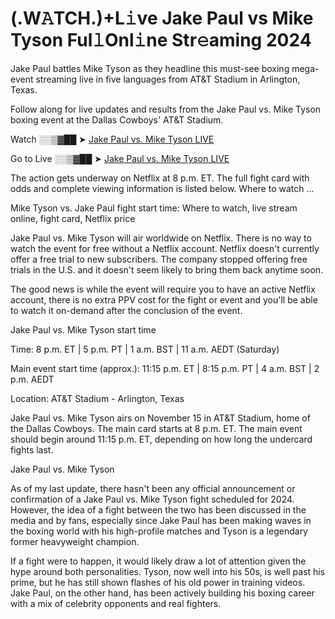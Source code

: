 # (.W𝙰TCH.)+L𝚒ve Jake Paul vs Mike Tyson Ful𝚕Onl𝚒ne Str𝚎aming 2024

Jake Paul battles Mike Tyson as they headline this must-see boxing mega-event streaming live in five languages from AT&T Stadium in Arlington, Texas.

Follow along for live updates and results from the Jake Paul vs. Mike Tyson boxing event at the Dallas Cowboys' AT&T Stadium.

Watch ░░▒▓██ ➤ [Jake Paul vs. Mike Tyson LIVE](https://tinyurl.com/Jake-P-v-M-Tyson)

Go to Live ░░▒▓██ ➤ [Jake Paul vs. Mike Tyson LIVE](https://tinyurl.com/Jake-P-v-M-Tyson)

The action gets underway on Netflix at 8 p.m. ET. The full fight card with odds and complete viewing information is listed below. Where to watch ...

Mike Tyson vs. Jake Paul fight start time: Where to watch, live stream online, fight card, Netflix price

Jake Paul vs. Mike Tyson will air worldwide on Netflix. There is no way to watch the event for free without a Netflix account. Netflix doesn't currently offer a free trial to new subscribers. The company stopped offering free trials in the U.S. and it doesn't seem likely to bring them back anytime soon.

The good news is while the event will require you to have an active Netflix account, there is no extra PPV cost for the fight or event and you'll be able to watch it on-demand after the conclusion of the event.

Jake Paul vs. Mike Tyson start time

Time: 8 p.m. ET | 5 p.m. PT | 1 a.m. BST | 11 a.m. AEDT (Saturday)

Main event start time (approx.): 11:15 p.m. ET | 8:15 p.m. PT | 4 a.m. BST | 2 p.m. AEDT

Location: AT&T Stadium - Arlington, Texas

Jake Paul vs. Mike Tyson airs on November 15 in AT&T Stadium, home of the Dallas Cowboys. The main card starts at 8 p.m. ET. The main event should begin around 11:15 p.m. ET, depending on how long the undercard fights last.

Jake Paul vs. Mike Tyson

As of my last update, there hasn't been any official announcement or confirmation of a Jake Paul vs. Mike Tyson fight scheduled for 2024. However, the idea of a fight between the two has been discussed in the media and by fans, especially since Jake Paul has been making waves in the boxing world with his high-profile matches and Tyson is a legendary former heavyweight champion.

If a fight were to happen, it would likely draw a lot of attention given the hype around both personalities. Tyson, now well into his 50s, is well past his prime, but he has still shown flashes of his old power in training videos. Jake Paul, on the other hand, has been actively building his boxing career with a mix of celebrity opponents and real fighters.
